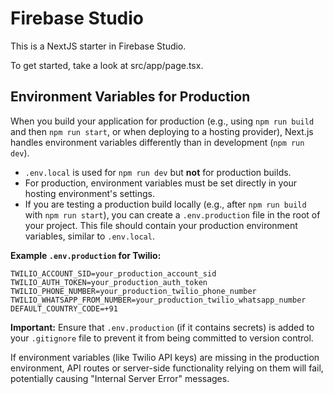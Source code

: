 # Firebase Studio

This is a NextJS starter in Firebase Studio.

To get started, take a look at src/app/page.tsx.

## Environment Variables for Production

When you build your application for production (e.g., using `npm run build` and then `npm run start`, or when deploying to a hosting provider), Next.js handles environment variables differently than in development (`npm run dev`).

- `.env.local` is used for `npm run dev` but **not** for production builds.
- For production, environment variables must be set directly in your hosting environment's settings.
- If you are testing a production build locally (e.g., after `npm run build` with `npm run start`), you can create a `.env.production` file in the root of your project. This file should contain your production environment variables, similar to `.env.local`.

**Example `.env.production` for Twilio:**
```
TWILIO_ACCOUNT_SID=your_production_account_sid
TWILIO_AUTH_TOKEN=your_production_auth_token
TWILIO_PHONE_NUMBER=your_production_twilio_phone_number
TWILIO_WHATSAPP_FROM_NUMBER=your_production_twilio_whatsapp_number
DEFAULT_COUNTRY_CODE=+91
```
**Important:** Ensure that `.env.production` (if it contains secrets) is added to your `.gitignore` file to prevent it from being committed to version control.

If environment variables (like Twilio API keys) are missing in the production environment, API routes or server-side functionality relying on them will fail, potentially causing "Internal Server Error" messages.
